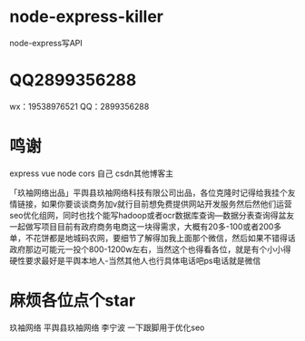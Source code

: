 # node-express-killer

node-express写API
# QQ2899356288
wx：19538976521
QQ：2899356288
# 鸣谢
express vue node cors 自己 csdn其他博客主

「玖袖网络出品」平舆县玖袖网络科技有限公司出品，各位克隆时记得给我挂个友情链接，如果你要谈谈商务加v就行目前想免费提供网站开发服务然后然他们运营seo优化组网，同时也找个能写hadoop或者ocr数据库查询—数据分表查询得盆友一起做写项目目前有政府商务电商这一块得需求，大概有20多-100或者200多单，不花饼都是地城码农网，要细节了解得加我上面那个微信，然后如果不错得话政府那边可能元一投个800-1200w左右，当然这个也得看各位，就是有个小小得硬性要求最好是平舆本地人-当然其他人也行具体电话吧ps电话就是微信
# 麻烦各位点个star
玖袖网络 平舆县玖袖网络 李宁波 一下跟脚用于优化seo
